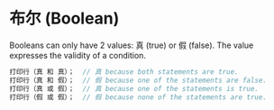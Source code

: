 # 布尔 (Boolean)
Booleans can only have 2 values: 真 (true) or 假 (false). The value expresses the validity of a condition.
```c
打印行（真 和 真）；  // 真 because both statements are true.
打印行（真 和 假）；  // 假 because one of the statements are false.
打印行（真 或 假）；  // 真 because one of the statements is true.
打印行（假 或 假）；  // 假 because none of the statements are true.
```